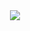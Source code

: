 <div align="center">
  <img src="https://media.giphy.com/media/4Zo41lhzKt6iZ8xff9/giphy.gif" />
</div>

